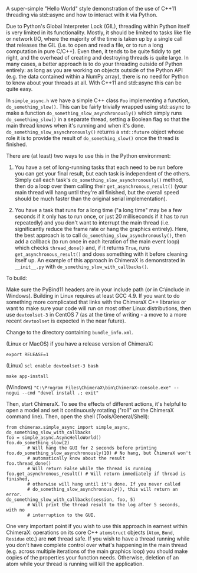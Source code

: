 A super-simple "Hello World" style demonstration of the use of C++11 threading
via std::async and how to interact with it via Python.

Due to Python's Global Interpreter Lock (GIL), threading within Python itself
is very limited in its functionality. Mostly, it should be limited to tasks like
file or network I/O, where the majority of the time is taken up by a single call
that releases the GIL (i.e. to open and read a file, or to run a long
computation in pure C/C++). Even then, it tends to be quite fiddly to get right,
and the overhead of creating and destroying threads is quite large. In many
cases, a better approach is to do your threading outside of Python entirely:
as long as you are working on objects outside of the Python API (e.g. the data
contained within a NumPy array), there is no need for Python to know about your
threads at all. With C++11 and std::async this can be quite easy.

In `simple_async.h` we have a simple C++ class `Foo` implementing a function,
`do_something_slow()`. This can be fairly trivially wrapped using std::async to
make a function  `do_something_slow_asynchronously()` which simply runs
`do_something_slow()` in a separate thread, setting a Boolean flag so that the
main thread knows when  it's running and when it's done.
`do_something_slow_asynchronously()` returns a `std::future` object whose role
it is to provide the result of `do_something_slow()` once the thread is
finished.

There are (at least) two ways to use this in the Python environment:

1. You have a set of long-running tasks that each need to be run before you can
get your final result, but each task is independent of the others. Simply
call each task's `do_something_slow_asynchronously()` method, then do a loop
over them calling their `get_asynchronous_result()` (your main thread will hang
until they're all finished, but the overall speed should be much faster than
the original serial implementation).

2. You have a task that runs for a long time ("a long time" may be a few seconds
if it only has to run once, or just 20 milliseconds if it has to run repeatedly)
and you don't want to interrupt the main thread (i.e. significantly reduce the
frame rate or hang the graphics entirely). Here, the best approach is to
call `do_something_slow_asynchronously()`, then add a callback (to run once in
each iteration of the main event loop) which checks `thread_done()` and, if it
returns `True`, runs `get_asynchronous_result()` and does something with it
before cleaning itself up. An example of this approach in ChimeraX is
demonstrated in `__init__.py` with `do_something_slow_with_callbacks()`.

To build:

Make sure the PyBind11 headers are in your include path (or in C:\include in
Windows). Building in Linux requires at least GCC 4.9. If you want to do
something more complicated that links with the ChimeraX C++ libraries or want to
make sure your code will run on most other Linux distributions, then use
`devtoolset-3` in CentOS 7 (as at the time of writing - a move to a more recent
`devtoolset` is expected in the near future).

Change to the directory containing `bundle_info.xml`.

(Linux or MacOS) if you have a release version of ChimeraX:

`export RELEASE=1`

(Linux) `scl enable devtoolset-3 bash`

`make app-install`

(Windows)
`"C:\Program Files\ChimeraX\bin\ChimeraX-console.exe" --nogui --cmd "devel install .; exit"`

Then, start ChimeraX. To see the effects of different actions, it's helpful to
open a model and set it continuously rotating ("roll" on the ChimeraX command
line). Then, open the shell (Tools/General/Shell):

```
from chimerax.simple_async import simple_async, do_something_slow_with_callbacks
foo = simple_async.AsyncHelloWorld()
foo.do_something_slow(2)
        # Will hang the GUI for 2 seconds before printing
foo.do_something_slow_asynchronously(10) # No hang, but ChimeraX won't
        # automatically know about the result
foo.thread_done()
        # Will return False while the thread is running
foo.get_asynchronous_result() # Will return immediately if thread is finished,
        # otherwise will hang until it's done. If you never called
        # do_something_slow_asynchronously(), this will return an error.
do_something_slow_with_callbacks(session, foo, 5)
        # Will print the thread result to the log after 5 seconds, with no
        # interruption to the GUI.
```

One very important point if you wish to use this approach in earnest within
ChimeraX: operations on its core C++ `atomstruct` objects (`Atom`, `Bond`,
`Residue` etc.) are **not** thread safe. If you wish to have a thread running
while you don't have complete control over what's happening in the main thread
(e.g. across multiple iterations of the main graphics loop) you should make
copies of the properties your function needs. Otherwise, deletion of an atom
while your thread is running will kill the application.
